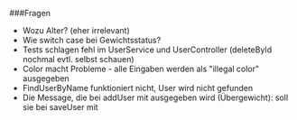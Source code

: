 
###Fragen

* Wozu Alter? (eher irrelevant)
* Wie switch case bei Gewichtsstatus?
* Tests schlagen fehl im UserService und UserController (deleteById nochmal evtl. selbst schauen)
* Color macht Probleme - alle Eingaben werden als "illegal color" ausgegeben
* FindUserByName funktioniert nicht, User wird nicht gefunden
* Die Message, die bei addUser mit ausgegeben wird (Übergewicht): soll sie bei saveUser mit 